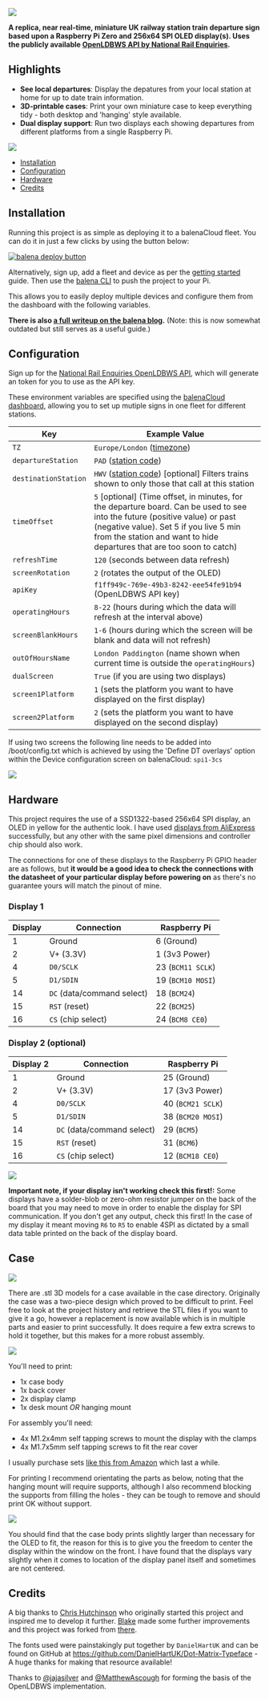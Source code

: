 ![](assets/full-logo.png)

**A replica, near real-time, miniature UK railway station train departure sign based upon a Raspberry Pi Zero and 256x64 SPI OLED display(s). Uses the publicly available [OpenLDBWS API by National Rail Enquiries](https://www.nationalrail.co.uk/).**

## Highlights

- **See local departures**: Display the depatures from your local station at home for up to date train information.
- **3D-printable cases**: Print your own miniature case to keep everything tidy - both desktop and 'hanging' style available.
- **Dual display support**: Run two displays each showing departures from different platforms from a single Raspberry Pi.

![](assets/blog-header.jpg)

   * [Installation](#installation)
   * [Configuration](#configuration)
   * [Hardware](#hardware)
   * [Credits](#credits)

## Installation

Running this project is as simple as deploying it to a balenaCloud fleet. You can do it in just a few clicks by using the button below:

[![balena deploy button](https://balena.io/deploy.svg)](https://dashboard.balena-cloud.com/deploy?repoUrl=https://github.com/balenalabs/uk-train-departure-display&defaultDeviceType=raspberry-pi)

Alternatively, sign up, add a fleet and device as per the [getting started](https://www.balena.io/docs/learn/getting-started/raspberrypi3/python/) guide. Then use the [balena CLI](https://github.com/balena-io/balena-cli) to push the project to your Pi.

This allows you to easily deploy multiple devices and configure them from the dashboard with the following variables.

**There is also [a full writeup on the balena blog](https://www.balena.io/blog/build-a-raspberry-pi-powered-train-station-oled-sign-for-your-desk/).** (Note: this is now somewhat outdated but still serves as a useful guide.)


## Configuration

Sign up for the [National Rail Enquiries OpenLDBWS API](http://realtime.nationalrail.co.uk/OpenLDBWSRegistration), which will generate an token for you to use as the API key.

These environment variables are specified using the [balenaCloud dashboard](https://www.balena.io/docs/learn/manage/serv-vars/), allowing you to set up mutiple signs in one fleet for different stations.


| Key                              | Example Value
|----------------------------------|----------
|`TZ`  | `Europe/London` ([timezone](https://en.wikipedia.org/wiki/List_of_tz_database_time_zones))
|`departureStation`  | `PAD` ([station code](https://www.nationalrail.co.uk/stations_destinations/48541.aspx))
|`destinationStation`  | `HWV` ([station code](https://www.nationalrail.co.uk/stations_destinations/48541.aspx)) [optional] Filters trains shown to only those that call at this station
|`timeOffset`  | `5` [optional] (Time offset, in minutes, for the departure board. Can be used to see into the future (positive value) or past (negative value). Set 5 if you live 5 min from the station and want to hide departures that are too soon to catch)
|`refreshTime` | `120` (seconds between data refresh)
|`screenRotation` | `2` (rotates the output of the OLED)
|`apiKey` | `f1ff949c-769e-49b3-8242-eee54fe91b94` (OpenLDBWS API key)
|`operatingHours` | `8-22` (hours during which the data will refresh at the interval above)
|`screenBlankHours` | `1-6` (hours during which the screen will be blank and data will not refresh)
| `outOfHoursName` | `London Paddington` (name shown when current time is outside the `operatingHours`)
| `dualScreen` | `True` (if you are using two displays)
| `screen1Platform` | `1` (sets the platform you want to have displayed on the first display)
| `screen2Platform` | `2` (sets the platform you want to have displayed on the second display)


If using two screens the following line needs to be added into /boot/config.txt which is achieved by using the 'Define DT overlays' option within the Device configuration screen on balenaCloud: `spi1-3cs`

![](assets/overlays.png)

## Hardware

This project requires the use of a SSD1322-based 256x64 SPI display, an OLED in yellow for the authentic look. I have used [displays from AliExpress](https://www.aliexpress.com/item/32988174566.html) successfully, but any other with the same pixel dimensions and controller chip should also work.

The connections for one of these displays to the Raspberry Pi GPIO header are as follows, but **it would be a good idea to check the connections with the datasheet of your particular display before powering on** as there's no guarantee yours will match the pinout of mine.

### Display 1

| Display | Connection | Raspberry Pi
|---|---|---
| 1 | Ground | 6 (Ground) |
| 2 | V+ (3.3V) | 1 (3v3 Power) |
| 4 | `D0/SCLK` | 23 (`BCM11 SCLK`) |
| 5 | `D1/SDIN` | 19 (`BCM10 MOSI`) |
| 14 | `DC` (data/command select) | 18 (`BCM24`) |
| 15 | `RST` (reset) | 22 (`BCM25`) |
| 16 | `CS` (chip select) | 24 (`BCM8 CE0`)

### Display 2 (optional)
| Display 2 | Connection | Raspberry Pi
|---|---|---
| 1 | Ground | 25 (Ground) |
| 2 | V+ (3.3V) | 17 (3v3 Power) |
| 4 | `D0/SCLK` | 40 (`BCM21 SCLK`) |
| 5 | `D1/SDIN` | 38 (`BCM20 MOSI`) |
| 14 | `DC` (data/command select) | 29 (`BCM5`) |
| 15 | `RST` (reset) | 31 (`BCM6`) |
| 16 | `CS` (chip select) | 12 (`BCM18 CE0`)

![](assets/pi-display-connections_bb.png)

**Important note, if your display isn't working check this first!:** Some displays have a solder-blob or zero-ohm resistor jumper on the back of the board that you may need to move in order to enable the display for SPI communication. If you don't get any output, check this first! In the case of my display it meant moving `R6` to `R5` to enable 4SPI as dictated by a small data table printed on the back of the display board.

## Case

![](assets/desk-mount-rear.jpg)

There are .stl 3D models for a case available in the case directory. Originally the case was a two-piece design which proved to be difficult to print. Feel free to look at the project history and retrieve the STL files if you want to give it a go, however a replacement is now available which is in multiple parts and easier to print successfully. It does require a few extra screws to hold it together, but this makes for a more robust assembly.

![](assets/case-assy.png)

You'll need to print:
- 1x case body
- 1x back cover
- 2x display clamp
- 1x desk mount *OR* hanging mount

For assembly you'll need:
- 4x M1.2x4mm self tapping screws to mount the display with the clamps
- 4x M1.7x5mm self tapping screws to fit the rear cover

I usually purchase sets [like this from Amazon](https://www.amazon.co.uk/gp/product/B0915DPHV2) which last a while.

For printing I recommend orientating the parts as below, noting that the hanging mount will require supports, although I also recommend blocking the supports from filling the holes - they can be tough to remove and should print OK without support.

![](assets/print-orientation.png)

You should find that the case body prints slightly larger than necessary for the OLED to fit, the reason for this is to give you the freedom to center the display within the window on the front. I have found that the displays vary slightly when it comes to location of the display panel itself and sometimes are not centered.

## Credits

A big thanks to [Chris Hutchinson](https://github.com/chrishutchinson/) who originally started this project and inspired me to develop it further. [Blake](https://github.com/ghostseven) made some further improvements and this project was forked from [there](https://github.com/ghostseven/UK-Train-Departure-Display).

The fonts used were painstakingly put together by `DanielHartUK` and can be found on GitHub at https://github.com/DanielHartUK/Dot-Matrix-Typeface - A huge thanks for making that resource available!

Thanks to [@jajasilver](https://github.com/jajsilver/UK-Train-Departure-Display-NRE) and [@MatthewAscough](https://github.com/MatthewAscough/UK-Train-Departure-Display-NRE) for forming the basis of the OpenLDBWS implementation.
